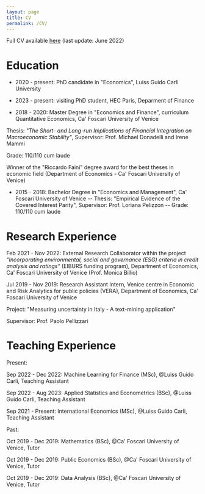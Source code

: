 ```yaml
---
layout: page
title: CV
permalink: /CV/
---
```


Full CV available [here](https://www.dropbox.com/s/auwzhtjmo37omlx/CV.pdf?dl=0) (last update: June 2022)

# Education

- 2020 - present: PhD candidate in "Economics", Luiss Guido Carli University

- 2023 - present: visiting PhD student, HEC Paris, Deparment of Finance

- 2018 - 2020: Master Degree in "Economics and Finance", curriculum Quantitative Economics, Ca' Foscari University of Venice

Thesis: *"The Short- and Long-run Implications of Financial Integration on Macroeconomic Stability"*, Supervisor: Prof. Michael Donadelli and Irene Mammi

Grade: 110/110 cum laude 

Winner of the "Riccardo Faini" degree award for the best theses in economic field (Department of Economics - Ca' Foscari University of Venice)

- 2015 - 2018: Bachelor Degree in "Economics and Management", Ca' Foscari University of Venice
-- Thesis: "Empirical Evidence of the Covered Interest Parity", Supervisor: Prof. Loriana Pelizzon
-- Grade: 110/110 cum laude

# Research Experience

Feb 2021 - Nov 2022: External Research Collaborator within the project  *"Incorporating environmental, social and governance (ESG) criteria in credit analysis and ratings"* (EIBURS funding program), Department of Economics, Ca' Foscari University of Venice (Prof. Monica Billio)

Jul 2019 - Nov 2019: Research Assistant Intern, Venice centre in Economic and Risk Analytics for public policies (VERA), Department of Economics, Ca' Foscari University of Venice

Project: "Measuring uncertainty in Italy  - A text-mining application" 

Supervisor: Prof. Paolo Pellizzari

# Teaching Experience

Present:

Sep 2022 - Dec 2022: Machine Learning for Finance (MSc), @Luiss Guido Carli, Teaching Assistant

Sep 2022 - Aug 2023: Applied Statistics and Econometrics (BSc), @Luiss Guido Carli, Teaching Assistant

Sep 2021 - Present: International Economics (MSc),  @Luiss Guido Carli, Teaching Assistant 

Past:

Oct 2019 - Dec 2019: Mathematics (BSc), @Ca' Foscari University of Venice, Tutor

Oct 2019 - Dec 2019: Public Economics (BSc), @Ca' Foscari University of Venice, Tutor

Oct 2019 - Dec 2019: Data Analysis (BSc), @Ca' Foscari University of Venice, Tutor
